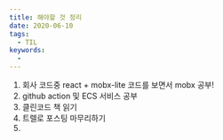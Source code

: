 ```yaml
---
title: 해야할 것 정리
date: 2020-06-10
tags:
  - TIL
keywords:
  -
---
```


1. 회사 코드중 react + mobx-lite 코드를 보면서 mobx 공부!
2. github action 및 ECS 서비스 공부
3. 클린코드 책 읽기
4. 트렐로 포스팅 마무리하기
5.
